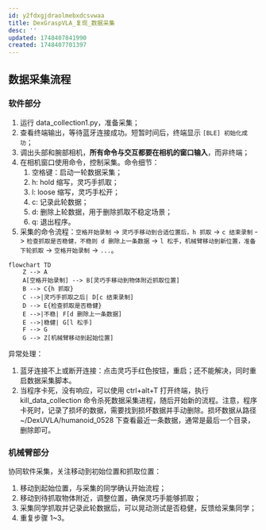 ```yaml
---
id: y2fdxgjdraolmebxdcsvwaa
title: DexGraspVLA_复现_数据采集
desc: ''
updated: 1748407841990
created: 1748407701397
---
```


## 数据采集流程

### 软件部分

1. 运行 data_collection1.py，准备采集；
2. 查看终端输出，等待蓝牙连接成功。短暂时间后，终端显示 `[BLE] 初始化成功`；
3. 调出头部和腕部相机，**所有命令与交互都要在相机的窗口输入**，而非终端；
4. 在相机窗口使用命令，控制采集。命令细节：
    1. 空格键：启动一轮数据采集；
    2. h: hold 缩写，灵巧手抓取；
    3. l: loose 缩写，灵巧手松开；
    4. c: 记录此轮数据；
    5. d: 删除上轮数据，用于删除抓取不稳定场景；
    6. q: 退出程序。
5. 采集的命令流程：`空格开始录制` -> `灵巧手移动到合适位置后，h 抓取` -> `c 结束录制` -> `检查抓取是否稳健，不稳则 d 删除上一条数据` -> `l 松手，机械臂移动到新位置，准备下轮抓取` -> `空格开始录制` -> `...`。

```mermaid
flowchart TD
    Z --> A
    A[空格开始录制] --> B[灵巧手移动到物体附近抓取位置]
    B --> C{h 抓取}
    C -->|灵巧手抓取之后| D[c 结束录制]
    D --> E{检查抓取是否稳健}
    E -->|不稳| F[d 删除上一条数据]
    E -->|稳健| G[l 松手]
    F --> G
    G --> Z[机械臂移动到起始位置]
```

异常处理：
1. 蓝牙连接不上或断开连接：点击灵巧手红色按钮，重启；还不能解决，同时重启数据采集脚本。
2. 当程序卡死，没有响应，可以使用 ctrl+alt+T 打开终端，执行 kill_data_collection 命令杀死数据采集进程，随后开始新的流程。注意，程序卡死时，记录了损坏的数据，需要找到损坏数据并手动删除。损坏数据从路径 ~/DexUVLA/humanoid_0528 下查看最近一条数据，通常是最后一个目录，删除即可。

### 机械臂部分

协同软件采集，关注移动到初始位置和抓取位置：
1. 移动到起始位置，与采集的同学确认开始流程；
2. 移动到待抓取物体附近，调整位置，确保灵巧手能够抓取；
3. 采集同学抓取并记录此轮数据后，可以晃动测试是否稳健，反馈给采集同学；
4. 重复步骤 1~3。